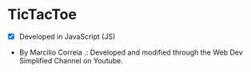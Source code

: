 # TicTacToe

- [x] Developed in JavaScript (JS)

- By Marcilio Correia
.: Developed and modified through the Web Dev Simplified Channel on Youtube.
